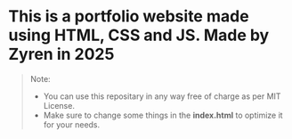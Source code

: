 
# This is a portfolio website made using HTML, CSS and JS. Made by Zyren in 2025

> Note:
> - You can use this repositary in any way free of charge as per MIT License.
> - Make sure to change some things in the **index.html** to optimize it for your needs.

